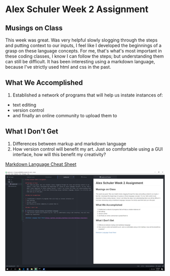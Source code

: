 # Alex Schuler Week 2 Assignment

## Musings on Class
  This week was great. Was very helpful slowly slogging through the steps and putting context to our inputs, I feel like I developed the beginnings of a grasp on these language concepts. For me, that's what's most important in these coding classes, I know I can follow the steps; but understanding them can still be difficult. It has been interesting using a markdown language, because I've strictly used html and css in the past.

## What We Accomplished

1. Established a network of programs that will help us instate instances of:
* text editing
* version control
* and finally an online community to upload them to

## What I Don't Get

1. Differences between markup and markdown language
2. How version control will benefit my art. Just so comfortable using a GUI interface, how will this benefit my creativity?

[Markdown Language Cheat Sheet](https://github.com/adam-p/markdown-here/wiki/Markdown-Cheatsheet)

![atomscreenshot](./atomscreen.png "atomscreenshot")
